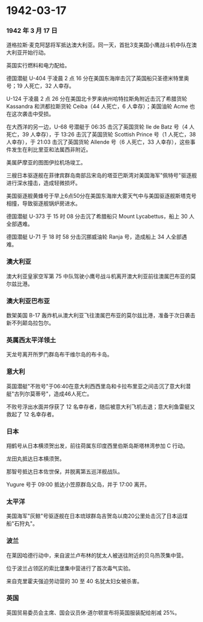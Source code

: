 # 1942-03-17

### 1942 年 3 月 17 日

道格拉斯·麦克阿瑟将军抵达澳大利亚。同一天，首批3支美国小鹰战斗机中队在澳大利亚开始行动。

英国实行燃料和电力配给。

德国潜艇 U-404 于凌晨 2 点 16
分在美国东海岸击沉了英国船只圣德米特里奥号；19 人死亡，32 人幸存。

U-124 于凌晨 2 点 26 分在美国北卡罗来纳州哈特拉斯角附近击沉了希腊货轮
Kassandra 和洪都拉斯货轮 Ceiba（44 人死亡，6 人幸存）；美国油轮 Acme
也在这次袭击中受损。

在大西洋的另一边，U-68 号潜艇于 06:35 击沉了英国货轮 Ile de Batz 号（4
人死亡，39 人幸存），于 13:26 击沉了英国货轮 Scottish Prince 号（1
人死亡，38 人幸存），于 21:03 击沉了英国货轮 Allende 号（6 人死亡，33
人幸存），这些事件发生在利比里亚和法属西非附近。

美属萨摩亚的图图伊拉机场竣工。

三艘日本驱逐舰在菲律宾群岛南部吕宋岛的塔亚巴斯湾对美国海军"佩特号"驱逐舰进行深水撞击，造成轻微损坏。

美国驱逐舰黄蜂号于早上6点50分在美国东海岸大雾天气中与美国驱逐舰斯塔克号相撞，导致驱逐舰锅炉房进水。

德国潜艇 U-373 于 15 时 08 分击沉了希腊船只 Mount Lycabettus，船上 30
人全部遇难。

德国潜艇 U-71 于 18 时 58 分击沉挪威油轮 Ranja 号，造成船上 34
人全部遇难。

### 澳大利亚

澳大利亚皇家空军第 75
中队驾驶小鹰号战斗机离开澳大利亚前往澳属巴布亚的莫尔兹比港。

### 澳大利亚巴布亚

数架美国 B-17
轰炸机从澳大利亚飞往澳属巴布亚的莫尔兹比港，准备于次日袭击新不列颠岛拉包尔。

### 英属西太平洋领土

天龙号离开所罗门群岛布干维尔岛的布卡岛。

### 意大利

英国潜艇"不败号"于06:40在意大利西西里岛和卡拉布里亚之间击沉了意大利潜艇"古列尔莫蒂号"，造成46人死亡。

不败号浮出水面并俘获了 12
名幸存者，随后被意大利飞机击退；意大利鱼雷艇又救起了 12 名幸存者。

### 日本

翔鹤号从日本横须贺出发，前往荷属东印度西里伯斯岛斯塔林湾参加 C 行动。

龙田丸抵达日本横须贺。

那智号抵达日本佐世保，并脱离第五巡洋舰战队。

Yugure 号于 09:00 抵达小笠原群岛父岛，并于 17:00 离开。

### 太平洋

美国海军"灰鲸"号驱逐舰在日本琉球群岛吉贺岛以南20公里处击沉了日本运煤船"石狩丸"。

### 波兰

在莱因哈德行动中，来自波兰卢布林的犹太人被送往附近的贝乌热茨集中营。

位于波兰占领区的索比堡集中营进行了首次毒气实验。

来自克里霍夫强迫劳动营的 30 至 40 名犹太妇女被杀害。

### 英国

英国贸易委员会主席、国会议员休·道尔顿宣布将英国服装配给削减 25%。